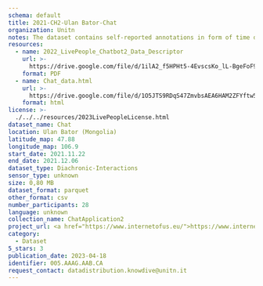 ```yaml
---
schema: default
title: 2021-CH2-Ulan Bator-Chat
organization: Unitn
notes: The dataset contains self-reported annotations in form of time diaries, provided by the participants every half hour. The dataset was collected as part of the WeNet project, a Horizon 2020 funded project that aims at developing a diversity-aware, machine-mediated paradigm for social interactions.
resources:
  - name: 2022_LivePeople_Chatbot2_Data_Descriptor
    url: >-
      https://drive.google.com/file/d/1ilA2_f5HPHt5-4EvscsKo_lL-BgeFoF9/view?usp=sharing
    format: PDF
  - name: Chat_data.html
    url: >-
      https://drive.google.com/file/d/1O5JTS9RDqS47ZmvbsAEA6HAM2ZFYftw5/view?usp=sharing
    format: html
license: >-
  ./../../resources/2023LivePeopleLicense.html
dataset_name: Chat
location: Ulan Bator (Mongolia)
latitude_map: 47.88
longitude_map: 106.9
start_date: 2021.11.22
end_date: 2021.12.06
dataset_type: Diachronic-Interactions
sensor_type: unknown
size: 0,80 MB
dataset_format: parquet
other_format: csv
number_participants: 28
language: unknown
collection_name: ChatApplication2
project_url: <a href="https://www.internetofus.eu/">https://www.internetofus.eu/</a>
category:
  - Dataset
5_stars: 3
publication_date: 2023-04-18
identifier: 005.AAAG.AAB.CA
request_contact: datadistribution.knowdive@unitn.it
---
```

